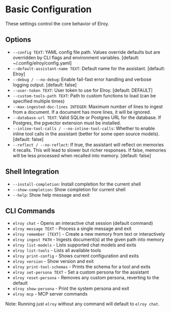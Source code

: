 # Basic Configuration

These settings control the core behavior of Elroy.

## Options

* `--config TEXT`: YAML config file path. Values override defaults but are overridden by CLI flags and environment variables. [default: ~/.config/elroy/config.yaml]
* `--default-assistant-name TEXT`: Default name for the assistant. [default: Elroy]
* `--debug / --no-debug`: Enable fail-fast error handling and verbose logging output. [default: false]
* `--user-token TEXT`: User token to use for Elroy. [default: DEFAULT]
* `--custom-tools-path TEXT`: Path to custom functions to load (can be specified multiple times)
* `--max-ingested-doc-lines INTEGER`: Maximum number of lines to ingest from a document. If a document has more lines, it will be ignored.
* `--database-url TEXT`: Valid SQLite or Postgres URL for the database. If Postgres, the pgvector extension must be installed.
* `--inline-tool-calls / --no-inline-tool-calls`: Whether to enable inline tool calls in the assistant (better for some open source models). [default: false]
* `--reflect / --no-reflect`: If true, the assistant will reflect on memories it recalls. This will lead to slower but richer responses. If false, memories will be less processed when recalled into memory. [default: false]

## Shell Integration

* `--install-completion`: Install completion for the current shell
* `--show-completion`: Show completion for current shell
* `--help`: Show help message and exit

## CLI Commands

- `elroy chat` - Opens an interactive chat session (default command)
- `elroy message TEXT` - Process a single message and exit
- `elroy remember [TEXT]` - Create a new memory from text or interactively
- `elroy ingest PATH` - Ingests document(s) at the given path into memory
- `elroy list-models` - Lists supported chat models and exits
- `elroy list-tools` - Lists all available tools
- `elroy print-config` - Shows current configuration and exits
- `elroy version` - Show version and exit
- `elroy print-tool-schemas` - Prints the schema for a tool and exits
- `elroy set-persona TEXT` - Set a custom persona for the assistant
- `elroy reset-persona` - Removes any custom persona, reverting to the default
- `elroy show-persona` - Print the system persona and exit
- `elroy mcp` - MCP server commands

Note: Running just `elroy` without any command will default to `elroy chat`.
